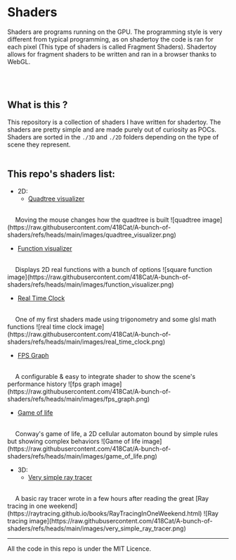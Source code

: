 # Shaders
Shaders are programs running on the GPU. The programming style is very different from typical programming,
as on shadertoy the code is ran for each pixel (This type of shaders is called Fragment Shaders).
Shadertoy allows for fragment shaders to be written and ran in a browser thanks to WebGL.

<br>
<br>

## What is this ?
This repository is a collection of shaders I have written for shadertoy. The shaders are pretty simple and are made purely out of curiosity as POCs.
<br>
Shaders are sorted in the `./3D` and `./2D` folders depending on the type of scene they represent.
<br>
<br>

## This repo's shaders list:
- 2D:
  - [Quadtree visualizer](https://www.shadertoy.com/view/4X3BRr)
 <br>
&emsp; Moving the mouse changes how the quadtree is built
![quadtree image](https://raw.githubusercontent.com/418Cat/A-bunch-of-shaders/refs/heads/main/images/quadtree_visualizer.png)
<br>

  - [Function visualizer](https://www.shadertoy.com/view/XfVcz3)
<br>
&emsp; Displays 2D real functions with a bunch of options
![square function image](https://raw.githubusercontent.com/418Cat/A-bunch-of-shaders/refs/heads/main/images/function_visualizer.png)
<br>

  - [Real Time Clock](https://www.shadertoy.com/view/43KBWR)
<br>
&emsp; One of my first shaders made using trigonometry and some glsl math functions
![real time clock image](https://raw.githubusercontent.com/418Cat/A-bunch-of-shaders/refs/heads/main/images/real_time_clock.png)
<br>

  - [FPS Graph](https://www.shadertoy.com/view/X3tBWr)
<br>
&emsp; A configurable & easy to integrate shader to show the scene's performance history
![fps graph image](https://raw.githubusercontent.com/418Cat/A-bunch-of-shaders/refs/heads/main/images/fps_graph.png)
<br>

  - [Game of life](https://www.shadertoy.com/view/lXKBRy)
<br>
&emsp; Conway's game of life, a 2D cellular automaton bound by simple rules but showing complex behaviors
![Game of life image](https://raw.githubusercontent.com/418Cat/A-bunch-of-shaders/refs/heads/main/images/game_of_life.png)
<br>

- 3D:
  - [Very simple ray tracer](https://www.shadertoy.com/view/M3KcRw)
<br>
&emsp; A basic ray tracer wrote in a few hours after reading the great [Ray tracing in one weekend](https://raytracing.github.io/books/RayTracingInOneWeekend.html)
![Ray tracing image](https://raw.githubusercontent.com/418Cat/A-bunch-of-shaders/refs/heads/main/images/very_simple_ray_tracer.png)

___
All the code in this repo is under the MIT Licence.
